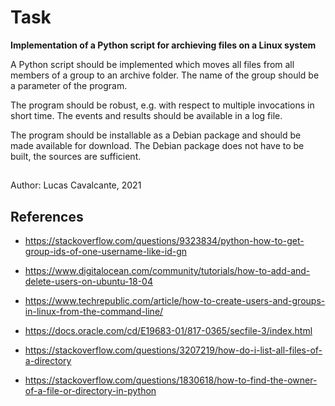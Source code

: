 # Task

**Implementation of a Python script for archieving files on a Linux system**

A Python script should be implemented which moves all files from all members of a group to an archive folder. The name of the group should be a parameter of the program.

The program should be robust, e.g. with respect to multiple invocations in short time. The events and results should be available in a log file.

The program should be installable as a Debian package and should be made available for download. The Debian package does not have to be built, the sources are sufficient.

##

Author: Lucas Cavalcante, 2021

## References

- https://stackoverflow.com/questions/9323834/python-how-to-get-group-ids-of-one-username-like-id-gn

- https://www.digitalocean.com/community/tutorials/how-to-add-and-delete-users-on-ubuntu-18-04
- https://www.techrepublic.com/article/how-to-create-users-and-groups-in-linux-from-the-command-line/

- https://docs.oracle.com/cd/E19683-01/817-0365/secfile-3/index.html

- https://stackoverflow.com/questions/3207219/how-do-i-list-all-files-of-a-directory

- https://stackoverflow.com/questions/1830618/how-to-find-the-owner-of-a-file-or-directory-in-python